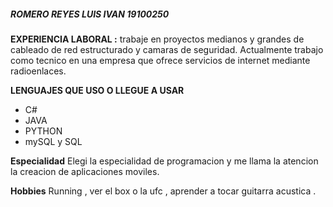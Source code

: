##### ROMERO REYES LUIS IVAN 19100250

**EXPERIENCIA LABORAL :**
trabaje en proyectos medianos y grandes de cableado de red estructurado y camaras de seguridad.
Actualmente trabajo como tecnico en una empresa que ofrece servicios de internet mediante radioenlaces.

**LENGUAJES QUE USO O LLEGUE A USAR**

* C#
* JAVA
* PYTHON
* mySQL y SQL

**Especialidad**
Elegi la especialidad de programacion y me llama la atencion la creacion de aplicaciones moviles.

**Hobbies**
Running , ver el box o la ufc , aprender a tocar  guitarra acustica .


